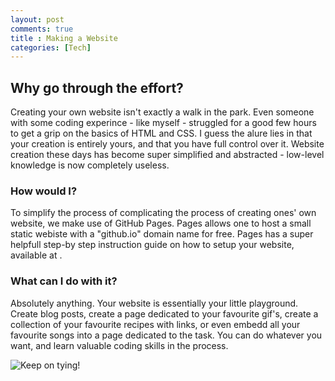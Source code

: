 ```yaml
---
layout: post
comments: true
title : Making a Website
categories: [Tech]
---
```


## Why go through the effort?
Creating your own website isn't exactly a walk in the park. Even someone with some coding experince - like myself - struggled for a good few hours to get a grip on the basics of HTML and CSS. I guess the alure lies in that your creation is entirely yours, and that you have full control over it. Website creation these days has become super simplified and abstracted - low-level knowledge is now completely useless. 

### How would I?
To simplify the process of complicating the process of creating ones' own website, we make use of GitHub Pages. Pages allows one to host a small static webiste with a "github.io" domain name for free. Pages has a super helpfull step-by step instruction guide on how to setup your website, available at <!-- insert a link here -->.

### What can I do with it?
Absolutely anything. Your website is essentially your little playground. Create blog posts, create a page dedicated to your favourite gif's, create a collection of your favourite recipes with links, or even embedd all your favourite songs into a page dedicated to the task.
You can do whatever you want, and learn valuable coding skills in the process. 

![Keep on tying!](https://media.giphy.com/media/AWxKqonePVLMY/giphy.gif)

